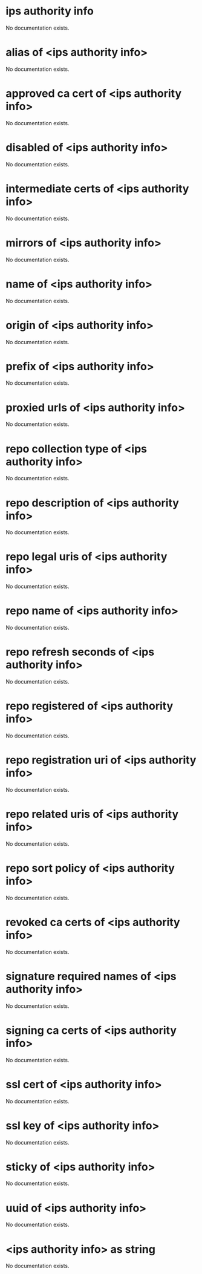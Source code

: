 # ips authority info

No documentation exists.

# alias of &lt;ips authority info&gt;

No documentation exists.

# approved ca cert of &lt;ips authority info&gt;

No documentation exists.

# disabled of &lt;ips authority info&gt;

No documentation exists.

# intermediate certs of &lt;ips authority info&gt;

No documentation exists.

# mirrors of &lt;ips authority info&gt;

No documentation exists.

# name of &lt;ips authority info&gt;

No documentation exists.

# origin of &lt;ips authority info&gt;

No documentation exists.

# prefix of &lt;ips authority info&gt;

No documentation exists.

# proxied urls of &lt;ips authority info&gt;

No documentation exists.

# repo collection type of &lt;ips authority info&gt;

No documentation exists.

# repo description of &lt;ips authority info&gt;

No documentation exists.

# repo legal uris of &lt;ips authority info&gt;

No documentation exists.

# repo name of &lt;ips authority info&gt;

No documentation exists.

# repo refresh seconds of &lt;ips authority info&gt;

No documentation exists.

# repo registered of &lt;ips authority info&gt;

No documentation exists.

# repo registration uri of &lt;ips authority info&gt;

No documentation exists.

# repo related uris of &lt;ips authority info&gt;

No documentation exists.

# repo sort policy of &lt;ips authority info&gt;

No documentation exists.

# revoked ca certs of &lt;ips authority info&gt;

No documentation exists.

# signature required names of &lt;ips authority info&gt;

No documentation exists.

# signing ca certs of &lt;ips authority info&gt;

No documentation exists.

# ssl cert of &lt;ips authority info&gt;

No documentation exists.

# ssl key of &lt;ips authority info&gt;

No documentation exists.

# sticky of &lt;ips authority info&gt;

No documentation exists.

# uuid of &lt;ips authority info&gt;

No documentation exists.

# &lt;ips authority info&gt; as string

No documentation exists.
